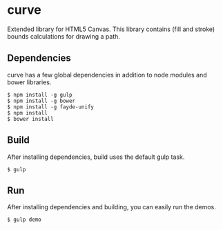 # curve

Extended library for HTML5 Canvas. 
This library contains (fill and stroke) bounds calculations for drawing a path.


## Dependencies

curve has a few global dependencies in addition to node modules and bower libraries.

```
$ npm install -g gulp
$ npm install -g bower
$ npm install -g fayde-unify
$ npm install
$ bower install
```

## Build

After installing dependencies, build uses the default gulp task.

```
$ gulp
```

## Run

After installing dependencies and building, you can easily run the demos.
 
```
$ gulp demo
```
